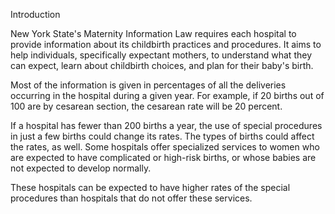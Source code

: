 Introduction

New York State's Maternity Information Law requires each hospital to provide information about its childbirth practices and procedures. It aims to help individuals, specifically expectant mothers, to understand what they can expect, learn about childbirth choices, and plan for their baby's birth.

Most of the information is given in percentages of all the deliveries occurring in the hospital during a given year. For example, if 20 births out of 100 are by cesarean section, the cesarean rate will be 20 percent.

If a hospital has fewer than 200 births a year, the use of special procedures in just a few births could change its rates. The types of births could affect the rates, as well. Some hospitals offer specialized services to women who are expected to have complicated or high-risk births, or whose babies are not expected to develop normally.

These hospitals can be expected to have higher rates of the special procedures than hospitals that do not offer these services.
